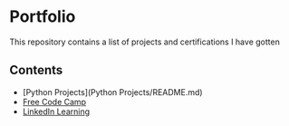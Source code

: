 # Portfolio

This repository contains a list of projects and certifications I have gotten

## Contents

- [Python Projects](Python Projects/README.md)
- [Free Code Camp](https://github.com/RautelaAbhishek/100-Days-Code-Projects/tree/Main/Free-Code-Camp)
- [LinkedIn Learning]()

